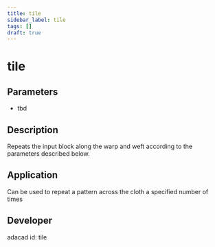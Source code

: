 ```yaml
---
title: tile
sidebar_label: tile
tags: []
draft: true
---
```

# tile
<!--![file](./img/tile.png)-->
## Parameters
- tbd
## Description
Repeats the input block along the warp and weft according to the parameters described below.
## Application
Can be used to repeat a pattern across the cloth a specified number of times
## Developer
adacad id: tile
